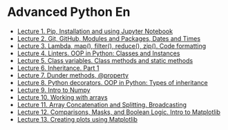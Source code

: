 # Advanced Python En
* <a href="https://github.com/svniko/AdvancedPythonEn/tree/main/Lecture1">Lecture 1. Pip, Installation and using Jupyter Notebook</a>
* <a href="https://github.com/svniko/AdvancedPythonEn/tree/main/Lecture2">Lecture 2. Git, GitHub, Modules and Packages, Dates and Times</a>
* <a href="https://github.com/svniko/AdvancedPythonEn/tree/main/Lecture3">Lecture 3. Lambda, map(), filter(), reduce(), zip(). Code formatting</a>
* <a href="https://github.com/svniko/AdvancedPythonEn/tree/main/Lecture4">Lecture 4. Linters. OOP in Python: Classes and Instances</a>
* <a href="https://github.com/svniko/AdvancedPythonEn/tree/main/Lecture5">Lecture 5. Class variables. Class methods and static methods</a>
* <a href="https://github.com/svniko/AdvancedPythonEn/tree/main/Lecture6">Lecture 6. Inheritance. Part 1</a>
* <a href="https://github.com/svniko/AdvancedPythonEn/tree/main/Lecture7">Lecture 7. Dunder methods, @property</a>
* <a href="https://github.com/svniko/AdvancedPythonEn/tree/main/Lecture8">Lecture 8. Python decorators. OOP in Python: Types of  inheritance</a>
* <a href="https://github.com/svniko/AdvancedPythonEn/tree/main/Lecture9">Lecture 9. Intro to Numpy</a>
* <a href="https://github.com/svniko/AdvancedPythonEn/tree/main/Lecture10">Lecture 10. Working with arrays</a>
* <a href="https://github.com/svniko/AdvancedPythonEn/tree/main/Lecture11">Lecture 11. Array Concatenation and Splitting. Broadcasting </a>
* <a href="https://github.com/svniko/AdvancedPythonEn/tree/main/Lecture12">Lecture 12. Comparisons, Masks, and Boolean Logic. Intro to Matplotlib </a>
* <a href="https://github.com/svniko/AdvancedPythonEn/tree/main/Lecture12">Lecture 13. Creating plots using Matplotlib </a>
